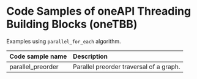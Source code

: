 # Code Samples of oneAPI Threading Building Blocks (oneTBB)

Examples using `parallel_for_each` algorithm.

| Code sample name | Description
|:--- |:---
| parallel_preorder | Parallel preorder traversal of a graph.
